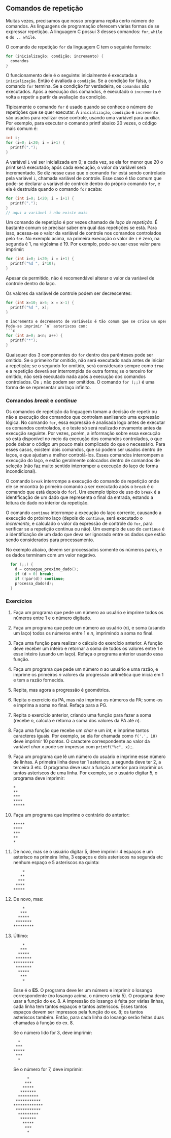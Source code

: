 ## Comandos de repetição

Muitas vezes, precisamos que nosso programa repita certo número de comandos.
As linguagens de programação oferecem várias formas de se expressar repetição.
A linguagem C possui 3 desses comandos: `for`, `while` e `do .. while`.

O comando de repetição `for` da linguagem C tem o seguinte formato:
```c
for (inicialização; condição; incremento) {
  comandos
}
```
O funcionamento dele é o seguinte: inicialmente é executada a `inicialização`.
Então é avaliada a `condição`. Se a condição for falsa, o comando `for` termina.
Se a condição for verdadeira, os `comandos` são executados.
Após a execução dos comandos, é executado o `incremento` e volta a repetir a partir da avaliação da condição.

Tipicamente o comando `for` é usado quando se conhece o número de repetições que se quer executar. 
A `inicialização`, `condição` e `incremento` são usados para realizar esse controle, usando uma variável para auxiliar.
Por exemplo, para executar o comando printf abaixo 20 vezes, o código mais comum é:
```c
int i;
for (i=0; i<20; i = i+1) {
  printf(".");
}
```
A variável `i` vai ser inicializada em 0; a cada vez, se ela for menor que 20 o print será executado; após cada execução, o valor da variável será incrementado.
Se diz nesse caso que o comando `for` está sendo controlado pela variável `i`, chamada variável de controle. Esse caso é tão comum que pode-se declarar a variável de controle dentro do próprio comando `for`, e ela é destruída quando o comando `for` acaba:
```c
for (int i=0; i<20; i = i+1) {
  printf(".");
}
// aqui a variável i não existe mais
```
Um comando de repetição é por vezes chamado de *laço de repetição*.
É bastante comum se precisar saber em qual das repetições se está.
Para isso, acessa-se o valor da variável de controle nos comandos controlados pelo `for`.
No exemplo acima, na primeira execução o valor de `i` é zero, na segunda é 1, na vigésima é 19. Por exemplo, pode-se usar esse valor para imprimir:
```c
for (int i=0; i<20; i = i+1) {
  printf("%d ", i*10);
}
```
Apesar de permitido, não é recomendável alterar o valor da variável de controle dentro do laço.

Os valores da variável de controle podem ser decrescentes:
```c
for (int x=10; x>5; x = x-1) {
  printf("%d ", x);
}

O incremento e decremento de variáveis é tão comum que se criou um operador especificamente para isso: `a++` incrementa o valor da variável `a`, `a--` decrementa.
Pode-se imprimir `n` asteriscos com:
```c
for (int a=0; a<n; a++) {
  printf("*");
}
```

Quaisquer dos 3 componentes do `for` dentro dos parênteses pode ser omitido. Se o primeiro for omitido, não será executado nada antes de iniciar a repetição; se o segundo for omitido, será considerado sempre como `true` e a repetição deverá ser interrompida de outra forma; se o terceiro for omitido, não será executado nada após a execução dos comandos controlados. Os `;` não podem ser omitidos.
O comando `for (;;)` é uma forma de se representar um laço infinito.

### Comandos *break* e *continue*

Os comandos de repetição da linguagem tomam a decisão de repetir ou não a execução dos comandos que controlam aanlisando uma expressão lógica.
No comando `for`, essa expressão é analisada logo antes de executar os comandos controlados, e o teste só será realizado novamente antes da execução seguinte.
Por vezes, porém, a informação sobre essa execução só está disponível no meio da execução dos comandos controlados, o que pode deixar o código um pouco mais complicado do que o necessário.
Para esses casos, existem dois comandos, que só podem ser usados dentro de laços, e que ajudam a melhor controlá-los.
Esses comandos interrompem a execução do laço, e estão geralmente colocados dentro de comandos de seleção (não faz muito sentido interromper a execução do laço de forma incondicional).

O comando `break` interrompe a execução do comando de repetição onde ele se encontra (o primeiro comando a ser executado após o `break` é o comando que está depois do `for`).
Um exemplo típico de uso do `break` é a identificação de um dado que representa o final da entrada, estando a leitura do dado no interior da repetição.

O comando `continue` interrompe a execução do laço corrente, causando a execução do próximo laço (depois do `continue`, será executado o *incremento*, e calculado o valor da expressão de controle do `for`, para verificar se a repetição continua ou não).
Um exemplo de uso do `continue` é a identificação de um dado que deva ser ignorado entre os dados que estão sendo considerados para processamento.

No exemplo abaixo, devem ser processados somente os números pares, e os dados terminam com um valor negativo.
```c
  for (;;) {
    d = consegue_proximo_dado();
    if (d < 0) break;
    if (!par(d)) continue;
    processa_dado(d);
  }
```

### Exercícios

1. Faça um programa que pede um número ao usuário e imprime todos os números entre 1 e o número digitado.
2. Faça um programa que pede um número ao usuário (*n*), e soma (usando um laço) todos os números entre 1 e *n*, imprimindo a soma no final.
3. Faça uma função para realizar o cálculo do exercício anterior. A função deve receber um inteiro e retornar a soma de todos os valores entre 1 e esse inteiro (usando um laço). Refaça o programa anterior usando essa função.
4. Faça um programa que pede um número *n* ao usuário e uma razão, e imprime os primeiros *n* valores da progressão aritmética que inicia em 1 e tem a razão fornecida.
5. Repita, mas agora a progressão é geométrica.
6. Repita o exercício da PA, mas não imprima os números da PA; some-os e imprima a soma no final. Refaça para a PG.
7. Repita o exercício anterior, criando uma função para fazer a soma (recebe *n*, calcula e retorna a soma dos valores da PA até *n*).
8. Faça uma função que recebe um *char* e um *int*, e imprime tantos caracteres iguais. Por exemplo, se ela for chamada como `f('.', 10)` deve imprimir 10 pontos. O caractere correspondente ao valor da variável *char x* pode ser impresso com `printf("%c", x);`.
9. Faça um programa que lê um número do usuário e imprime esse número de linhas. A primeira linha deve ter 1 asterisco, a segunda deve ter 2, a terceira 3 etc. O programa deve usar a função anterior para imprimir os tantos asteriscos de uma linha.
   Por exemplo, se o usuário digitar 5, o programa deve imprimir:
   ```
   *
   **
   ***
   ****
   *****
   ```
1. Faça um programa que imprime o contrário do anterior:
   ```
   *****
   ****
   ***
   **
   *
   ```
1. De novo, mas se o usuário digitar 5, deve imprimir 4 espaços e um asterisco na primeira linha, 3 espaços e dois asteriscos na segunda etc nenhum espaço e 5 asteriscos na quinta:
   ```
       *
      **
     ***
    ****
   *****
   ```
1. De novo, mas:
   ```
       *
      ***
     *****
    *******
   *********
   ```
1. Último:
   ```
       *
      ***
     *****
    *******
   *********
    *******
     *****
      ***
       *
   ```
   Esse é o **E5**. O programa deve ler um número e imprimir o losango correspondente (no losango acima, o número seria 5). O programa deve usar a função do ex. 8. A impressão do losango é feita por várias linhas, cada linha tem tantos espaços e tantos asteriscos. Esses tantos espaços devem ser impressos pela função do ex. 8; os tantos asteriscos também. Então, para cada linha do losango serão feitas duas chamadas à função do ex. 8.
   
   Se o número lido for 3, deve imprimir:
   ```
     *
    ***
   *****
    ***
     *
   ```
   Se o número for 7, deve imprimir:
   ```
         *
        ***
       *****
      *******
     *********
    ***********
   *************
    ***********
     *********
      *******
       *****
        ***
         *
   ```
